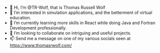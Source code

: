 - 👋 Hi, I’m @TR-Wolf, that is Thomas Russell Wolf
- 👀 I’m interested in simulation applications, and the betterment of virtual education.
- 🌱 I’m currently learning more skills in React while doing Java and Fortran Development professionally.
- 💞️ I’m looking to collaborate on intriguing and useful projects.
- 📫 Send me a message on one of my various socials seen at https://www.thomasrwolf.com/

<!---
TR-Wolf/TR-Wolf is a ✨ special ✨ repository because its `README.md` (this file) appears on your GitHub profile.
You can click the Preview link to take a look at your changes.
--->
